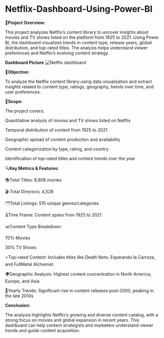 # Netflix-Dashboard-Using-Power-BI




🎯**Project Overview:**


This project analyzes Netflix’s content library to uncover insights about movies and TV shows listed on the platform from 1925 to 2021. Using Power BI, the dashboard visualizes trends in content type, release years, global distribution, and top-rated titles. The analysis helps understand viewer preferences and Netflix’s evolving content strategy.





**Dashboard Picture**
![Netflix dashboard](https://github.com/user-attachments/assets/060d7d1d-610c-472e-a20c-807646e736a8)



🎯**Objective:**


To analyze the Netflix content library using data visualization and extract insights related to content type, ratings, geography, trends over time, and user preferences.






🧭**Scope:**




The project covers:

Quantitative analysis of movies and TV shows listed on Netflix

Temporal distribution of content from 1925 to 2021

Geographic spread of content production and availability

Content categorization by type, rating, and country

Identification of top-rated titles and content trends over the year








🔍**Key Metrics & Features:**



📚Total Titles: 8,808 movies

🎬 Total Directors: 4,528

🗂️Total Listings: 515 unique genres/categories

⏳Time Frame: Content spans from 1925 to 2021

📊Content Type Breakdown:

70% Movies

30% TV Shows

⭐Top-rated Content: Includes titles like Death Note, Esperando la Carroza, and FullMetal Alchemist

🌍Geographic Analysis: Highest content concentration in North America, Europe, and Asia

📆Yearly Trends: Significant rise in content releases post-2000, peaking in the late 2010s







**Conclusion:**


The analysis highlights Netflix’s growing and diverse content catalog, with a strong focus on movies and global expansion in recent years. This dashboard can help content strategists and marketers understand viewer trends and guide content acquisition.
